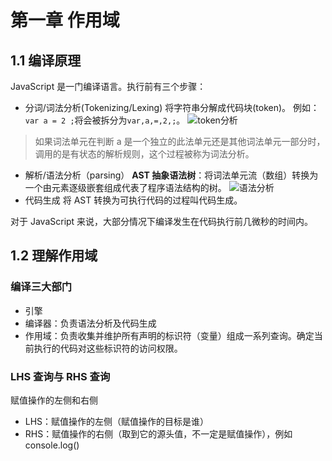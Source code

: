 # 第一章 作用域

## 1.1 编译原理

JavaScript 是一门编译语言。执行前有三个步骤：

- 分词/词法分析(Tokenizing/Lexing)
  将字符串分解成代码块(token)。
  例如：`var a = 2 ;`将会被拆分为`var,a,=,2,;`。
  ![token分析](https://s2.ax1x.com/2019/08/08/eoIASO.png)

> 如果词法单元在判断 a 是一个独立的此法单元还是其他词法单元一部分时，调用的是有状态的解析规则，这个过程被称为词法分析。

- 解析/语法分析（parsing）
  **AST 抽象语法树**：将词法单元流（数组）转换为一个由元素逐级嵌套组成代表了程序语法结构的树。
  ![语法分析](https://s2.ax1x.com/2019/08/08/eoIElD.png)
- 代码生成
  将 AST 转换为可执行代码的过程叫代码生成。

对于 JavaScript 来说，大部分情况下编译发生在代码执行前几微秒的时间内。

## 1.2 理解作用域

### 编译三大部门

- 引擎
- 编译器：负责语法分析及代码生成
- 作用域：负责收集并维护所有声明的标识符（变量）组成一系列查询。确定当前执行的代码对这些标识符的访问权限。

### LHS 查询与 RHS 查询

赋值操作的左侧和右侧

- LHS：赋值操作的左侧（赋值操作的目标是谁）
- RHS：赋值操作的右侧（取到它的源头值，不一定是赋值操作），例如 console.log()
